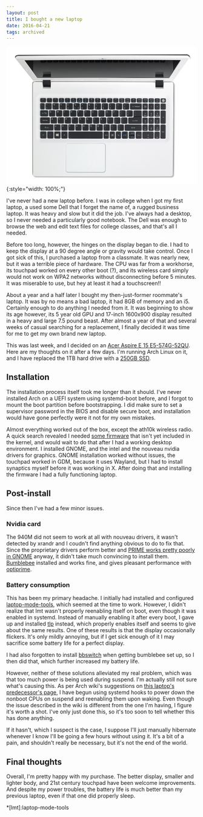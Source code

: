 ```yaml
---
layout: post
title: I bought a new laptop
date: 2016-04-21
tags: archived
---
```


![Acer Aspire E 15 E5-574G-52QU](laptop.jpg){:style="width: 100%;"}

I've never had a new laptop before. I was in college when I got my first laptop, a used some Dell that I forget the name of, a rugged business laptop. It was heavy and slow but it did the job. I've always had a desktop, so I never needed a particularly good notebook. The Dell was enough to browse the web and edit text files for college classes, and that's all I needed.

Before too long, however, the hinges on the display began to die. I had to keep the display at a 90 degree angle or gravity would take control. Once I got sick of this, I purchased a laptop from a classmate. It was nearly new, but it was a terrible piece of hardware. The CPU was far from a workhorse, its touchpad worked on every other boot (?), and its wireless card simply would not work on WPA2 networks without disconnecting before 5 minutes. It was miserable to use, but hey at least it had a touchscreen!!

About a year and a half later I bought my then-just-former roommate's laptop. It was by no means a bad laptop, it had 8GB of memory and an i5. Certainly enough to do anything I needed from it. It was beginning to show its age however, its 5 year old GPU and 17-inch 1600x900 display resulted in a heavy and large 7.5 pound beast. After almost a year of that and several weeks of casual searching for a replacement, I finally decided it was time for me to get my own brand new laptop.

This was last week, and I decided on an [Acer Aspire E 15 E5-574G-52QU][1]. Here are my thoughts on it after a few days. I'm running Arch Linux on it, and I have replaced the 1TB hard drive with a [250GB SSD][2].

## Installation

The installation process itself took me longer than it should. I've never installed Arch on a UEFI system using systemd-boot before, and I forgot to mount the boot partition before bootstrapping. I did make sure to set a supervisor password in the BIOS and disable secure boot, and installation would have gone perfectly were it not for my own mistakes.

Almost everything worked out of the box, except the ath10k wireless radio. A quick search revealed I needed [some firmware][3] that isn't yet included in the kernel, and would wait to do that after I had a working desktop environment. I installed GNOME, and the intel and the nouveau nvidia drivers for graphics. GNOME installation worked without issues, the touchpad worked in GDM, because it uses Wayland, but I had to install synaptics myself before it was working in X. After doing that and installing the firmware I had a fully functioning laptop.

## Post-install

Since then I've had a few minor issues.

### Nvidia card

The 940M did not seem to work at all with nouveau drivers, it wasn't detected by xrandr and I coudn't find anything obvious to do to fix that. Since the proprietary drivers perform better and [PRIME works pretty poorly in GNOME][4] anyway, it didn't take much convincing to install them. [Bumblebee][5] installed and works fine, and gives pleasant performance with [optiprime][6].

### Battery consumption

This has been my primary headache. I initially had installed and configured [laptop-mode-tools][7], which seemed at the time to work. However, I didn't realize that lmt wasn't properly reenabling itself on boot, even though it was enabled in systemd. Instead of manually enabling it after every boot, I gave up and installed [tlp][8] instead, which properly enables itself and seems to give about the same results. One of these results is that the display occasionally flickers. It's only mildly annoying, but if I get sick enough of it I may sacrifice some battery life for a perfect display.

I had also forgotten to install [bbswitch][9] when getting bumblebee set up, so I then did that, which further increased my battery life.

However, neither of these solutions alleviated my real problem, which was that too much power is being used during suspend. I'm actually still not sure what's causing this. As per Arch wiki's suggestions on [this laptop's predecessor's page][10], I have begun using systemd hooks to power down the nonboot CPUs on suspend and reenabling them upon waking. Even though the issue described in the wiki is different from the one I'm having, I figure it's worth a shot. I've only just done this, so it's too soon to tell whether this has done anything.

If it hasn't, which I suspect is the case, I suppose I'll just manually hibernate whenever I know I'll be going a few hours without using it. It's a bit of a pain, and shouldn't really be necessary, but it's not the end of the world.

## Final thoughts

Overall, I'm pretty happy with my purchase. The better display, smaller and lighter body, and 21st century touchpad have been welcome improvements. And despite my power troubles, the battery life is much better than my previous laptop, even if that one did properly sleep.

[1]: http://www.amazon.com/Acer-Aspire-E5-574G-52QU-15-6-inch-Notebook/dp/B019G7VOSO
[2]: http://www.amazon.com/Samsung-2-5-Inch-Internal-MZ-75E250B-AM/dp/B00OAJ412U
[3]: https://github.com/kvalo/ath10k-firmware
[4]: https://wiki.archlinux.org/index.php/PRIME#Black_screen_with_GL-based_compositors
[5]: http://www.bumblebee-project.org/
[6]: https://wiki.archlinux.org/index.php/bumblebee#Primusrun_mouse_delay.2Fdisable_VSYNC
[7]: https://github.com/rickysarraf/laptop-mode-tools
[8]: https://github.com/linrunner/TLP
[9]: https://github.com/Bumblebee-Project/bbswitch
[10]: https://wiki.archlinux.org/index.php/Acer_Aspire_E5-573#Unsupported_Hardware_.26_Features_.26_Worarounds

\*[lmt]:laptop-mode-tools

